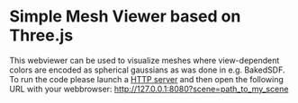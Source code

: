 # Simple Mesh Viewer based on Three.js
This webviewer can be used to visualize meshes where view-dependent
colors are encoded as spherical gaussians as was done in e.g. BakedSDF. To run
the code please launch a
[HTTP server](https://www.npmjs.com/package/http-server) and then open the
following URL with your webbrowser: http://127.0.0.1:8080?scene=path_to_my_scene